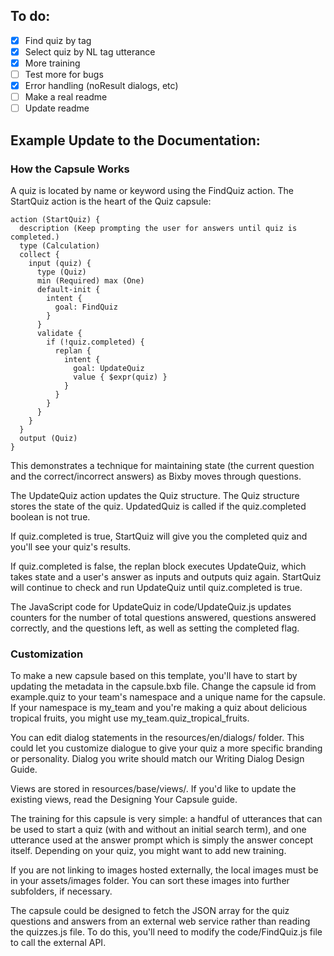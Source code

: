 ## To do:

- [x] Find quiz by tag
- [x] Select quiz by NL tag utterance
- [x] More training
- [ ] Test more for bugs
- [x] Error handling (noResult dialogs, etc)
- [ ] Make a real readme
- [ ] Update readme

## Example Update to the Documentation:

### How the Capsule Works

A quiz is located by name or keyword using the FindQuiz action. The StartQuiz action is the heart of the Quiz capsule:

```
action (StartQuiz) {
  description (Keep prompting the user for answers until quiz is completed.)
  type (Calculation)
  collect {
    input (quiz) {
      type (Quiz)
      min (Required) max (One)
      default-init {
        intent {
          goal: FindQuiz
        }
      }
      validate {
        if (!quiz.completed) {
          replan {
            intent {
              goal: UpdateQuiz
              value { $expr(quiz) }
            }
          }
        }
      }
    }
  }
  output (Quiz)
}
```

This demonstrates a technique for maintaining state (the current question and the correct/incorrect answers) as Bixby moves through questions.

The UpdateQuiz action updates the Quiz structure. The Quiz structure stores the state of the quiz. UpdatedQuiz is called if the quiz.completed boolean is not true.

If quiz.completed is true, StartQuiz will give you the completed quiz and you'll see your quiz's results.

If quiz.completed is false, the replan block executes UpdateQuiz, which takes state and a user's answer as inputs and outputs quiz again. StartQuiz will continue to check and run UpdateQuiz until quiz.completed is true.

The JavaScript code for UpdateQuiz in code/UpdateQuiz.js updates counters for the number of total questions answered, questions answered correctly, and the questions left, as well as setting the completed flag.

### Customization

To make a new capsule based on this template, you'll have to start by updating the metadata in the capsule.bxb file. Change the capsule id from example.quiz to your team's namespace and a unique name for the capsule. If your namespace is my_team and you're making a quiz about delicious tropical fruits, you might use my_team.quiz_tropical_fruits.

You can edit dialog statements in the resources/en/dialogs/ folder. This could let you customize dialogue to give your quiz a more specific branding or personality. Dialog you write should match our Writing Dialog Design Guide.

Views are stored in resources/base/views/. If you'd like to update the existing views, read the Designing Your Capsule guide.

The training for this capsule is very simple: a handful of utterances that can be used to start a quiz (with and without an initial search term), and one utterance used at the answer prompt which is simply the answer concept itself. Depending on your quiz, you might want to add new training.

If you are not linking to images hosted externally, the local images must be in your assets/images folder. You can sort these images into further subfolders, if necessary.

The capsule could be designed to fetch the JSON array for the quiz questions and answers from an external web service rather than reading the quizzes.js file. To do this, you'll need to modify the code/FindQuiz.js file to call the external API.
